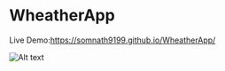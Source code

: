 # WheatherApp

Live Demo:https://somnath9199.github.io/WheatherApp/

![Alt text](/Screenshot (106))


